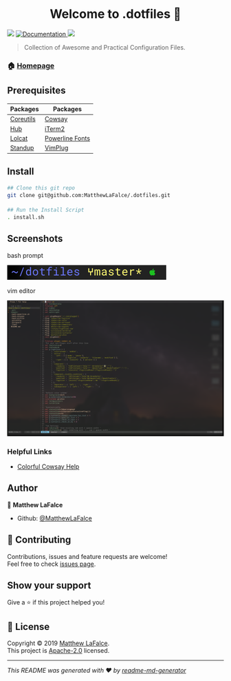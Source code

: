 <h1 align="center">Welcome to .dotfiles 👋</h1>
<p>
  <img src="https://img.shields.io/badge/version-2.0-blue.svg?cacheSeconds=2592000" />
  <a href="https://github.com/MatthewLaFalce/.dotfiles/blob/master/README.md">
    <img alt="Documentation" src="https://img.shields.io/badge/documentation-yes-brightgreen.svg" target="_blank" />
  </a>
  <a href="https://github.com/MatthewLaFalce/.dotfiles/blob/master/LICENSE">
    <img src="https://img.shields.io/github/license/MatthewLaFalce/.dotfiles.svg?logo=apache"/>
  </a>
</p>

> Collection of Awesome and Practical Configuration Files.

### 🏠 [Homepage](https://github.com/MatthewLaFalce/.dotfiles)

## Prerequisites

| Packages | Packages |
| --- | --- |
| [Coreutils](https://formulae.brew.sh/formula/coreutils) | [Cowsay](https://formulae.brew.sh/formula/cowsay) |
| [Hub](https://github.com/github/hub) | [iTerm2](https://github.com/gnachman/iTerm2) |
| [Lolcat](https://formulae.brew.sh/formula/lolcat) | [Powerline Fonts](https://github.com/powerline/fonts) |
| [Standup](https://github.com/kamranahmedse/git-standup) | [VimPlug](https://github.com/junegunn/vim-plug) |

## Install

```bash
## Clone this git repo
git clone git@github.com:MatthewLaFalce/.dotfiles.git

## Run the Install Script
. install.sh
```

## Screenshots
bash prompt

![alt text](images/bash_prompt.png)

  vim editor

![alt text](images/vim_editor.png)

### Helpful Links
- [Colorful Cowsay Help](http://yjyao.com/2014/09/colorful-cowsay-in-your-terminal.html)

## Author

  👤 **Matthew LaFalce**

  * Github: [@MatthewLaFalce](https://github.com/MatthewLaFalce)

## 🤝 Contributing

  Contributions, issues and feature requests are welcome!<br />Feel free to check [issues page](https://github.com/MatthewLaFalce/.dotfiles/issues).

## Show your support

  Give a ⭐️ if this project helped you!

## 📝 License

  Copyright © 2019 [Matthew LaFalce](https://github.com/MatthewLaFalce).<br />
  This project is [Apache-2.0](https://github.com/MatthewLaFalce/.dotfiles/blob/master/LICENSE) licensed.

  ***
  _This README was generated with ❤️ by [readme-md-generator](https://github.com/kefranabg/readme-md-generator)_
